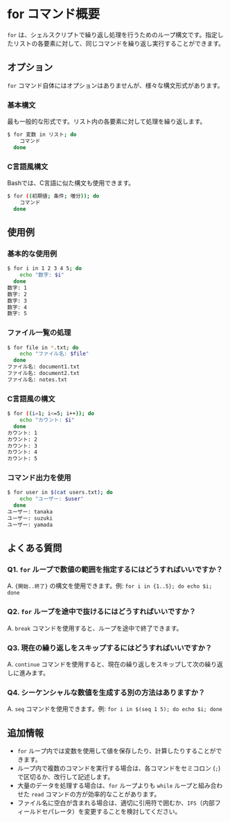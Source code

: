 # for コマンド概要

`for` は、シェルスクリプトで繰り返し処理を行うためのループ構文です。指定したリストの各要素に対して、同じコマンドを繰り返し実行することができます。

## オプション

`for` コマンド自体にはオプションはありませんが、様々な構文形式があります。

### **基本構文**

最も一般的な形式です。リスト内の各要素に対して処理を繰り返します。

```bash
$ for 変数 in リスト; do
    コマンド
  done
```

### **C言語風構文**

Bashでは、C言語に似た構文も使用できます。

```bash
$ for ((初期値; 条件; 増分)); do
    コマンド
  done
```

## 使用例

### 基本的な使用例

```bash
$ for i in 1 2 3 4 5; do
    echo "数字: $i"
  done
数字: 1
数字: 2
数字: 3
数字: 4
数字: 5
```

### ファイル一覧の処理

```bash
$ for file in *.txt; do
    echo "ファイル名: $file"
  done
ファイル名: document1.txt
ファイル名: document2.txt
ファイル名: notes.txt
```

### C言語風の構文

```bash
$ for ((i=1; i<=5; i++)); do
    echo "カウント: $i"
  done
カウント: 1
カウント: 2
カウント: 3
カウント: 4
カウント: 5
```

### コマンド出力を使用

```bash
$ for user in $(cat users.txt); do
    echo "ユーザー: $user"
  done
ユーザー: tanaka
ユーザー: suzuki
ユーザー: yamada
```

## よくある質問

### Q1. `for` ループで数値の範囲を指定するにはどうすればいいですか？
A. `{開始..終了}` の構文を使用できます。例: `for i in {1..5}; do echo $i; done`

### Q2. `for` ループを途中で抜けるにはどうすればいいですか？
A. `break` コマンドを使用すると、ループを途中で終了できます。

### Q3. 現在の繰り返しをスキップするにはどうすればいいですか？
A. `continue` コマンドを使用すると、現在の繰り返しをスキップして次の繰り返しに進みます。

### Q4. シーケンシャルな数値を生成する別の方法はありますか？
A. `seq` コマンドを使用できます。例: `for i in $(seq 1 5); do echo $i; done`

## 追加情報

- `for` ループ内では変数を使用して値を保存したり、計算したりすることができます。
- ループ内で複数のコマンドを実行する場合は、各コマンドをセミコロン (`;`) で区切るか、改行して記述します。
- 大量のデータを処理する場合は、`for` ループよりも `while` ループと組み合わせた `read` コマンドの方が効率的なことがあります。
- ファイル名に空白が含まれる場合は、適切に引用符で囲むか、`IFS`（内部フィールドセパレータ）を変更することを検討してください。